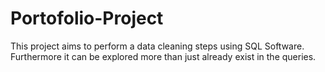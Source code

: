 # Portofolio-Project
This project aims to perform a data cleaning steps using SQL Software. Furthermore it can be explored more than just already exist in the queries.
